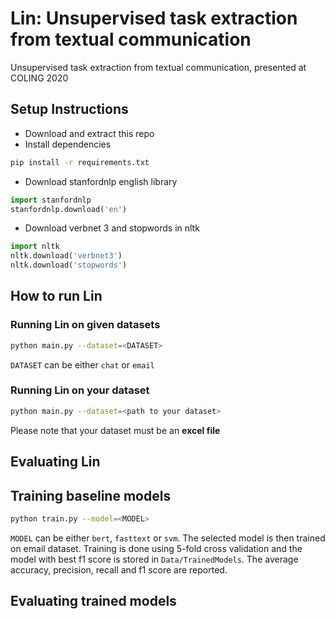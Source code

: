 # Lin: Unsupervised task extraction from textual communication
Unsupervised task extraction from textual communication, presented at COLING 2020

## Setup Instructions
* Download and extract this repo
* Install dependencies
```bash
pip install -r requirements.txt
```
* Download stanfordnlp english library
```python
import stanfordnlp
stanfordnlp.download('en')
```
* Download verbnet 3 and stopwords in nltk
```python
import nltk
nltk.download('verbnet3')
nltk.download('stopwords')
```

## How to run Lin

### Running Lin on given datasets
```bash
python main.py --dataset=<DATASET>
```
`DATASET` can be either `chat` or `email`

### Running Lin on your dataset
```bash
python main.py --dataset=<path to your dataset>
```
Please note that your dataset must be an **excel file**

## Evaluating Lin

## Training baseline models
```bash
python train.py --model=<MODEL>
```
`MODEL` can be either `bert`, `fasttext` or `svm`. The selected model is then trained on email dataset.
Training is done using 5-fold cross validation and the model with best f1 score is stored in `Data/TrainedModels`.
The average accuracy, precision, recall and f1 score are reported.

## Evaluating trained models
